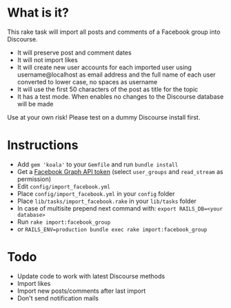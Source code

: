 # What is it?

This rake task will import all posts and comments of a Facebook group into Discourse.

* It will preserve post and comment dates
* It will not import likes
* It will create new user accounts for each imported user using username@localhost as email address and the full name of each user converted to lower case, no spaces as username
* It will use the first 50 characters of the post as title for the topic
* It has a test mode. When enables no changes to the Discourse database will be made

Use at your own risk! Please test on a dummy Discourse install first.

# Instructions

* Add `gem 'koala'` to your `Gemfile` and run `bundle install`
* Get a [Facebook Graph API token](https://developers.facebook.com/tools/explorer) (select `user_groups` and `read_stream` as permission)
* Edit `config/import_facebook.yml`
* Place `config/import_facebook.yml` in your `config` folder
* Place `lib/tasks/import_facebook.rake` in your `lib/tasks` folder
* In case of multisite prepend next command with: `export RAILS_DB=<your database>`
* Run `rake import:facebook_group`
* or `RAILS_ENV=production bundle exec rake import:facebook_group`

# Todo

* Update code to work with latest Discourse methods
* Import likes
* Import new posts/comments after last import
* Don't send notification mails
